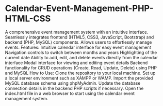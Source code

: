 # Calendar-Event-Management-PHP-HTML-CSS
A comprehensive event management system with an intuitive interface. Seamlessly integrates frontend (HTML5, CSS3, JavaScript, Bootstrap) and backend (PHP, MySQL) components. Allows users to effortlessly manage events.
Features:
Intuitive calendar interface for easy event management
Navigation controls to switch between months and years
Highlighting of the current date
Ability to add, edit, and delete events directly from the calendar interface
Modal interface for viewing and editing event details
Backend functionality for CRUD operations (Create, Read, Update, Delete) using PHP and MySQL
How to Use:
Clone the repository to your local machine.
Set up a local server environment such as XAMPP or WAMP.
Import the provided MySQL database schema using phpMyAdmin.
Update the database connection details in the backend PHP scripts if necessary.
Open the index.html file in a web browser to start using the calendar event management system.
